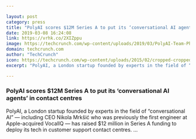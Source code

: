 ```yaml
---

layout: post
category: press
title: "PolyAI scores $12M Series A to put its ‘conversational AI agents’ in contact centres"
date: 2019-03-08 16:24:08
link: https://vrhk.co/2XIZppu
image: https://techcrunch.com/wp-content/uploads/2019/03/PolyAI-Team-Photo.jpeg?w=600
domain: techcrunch.com
author: "TechCrunch"
icon: https://techcrunch.com/wp-content/uploads/2015/02/cropped-cropped-favicon-gradient.png?w=180
excerpt: "PolyAI, a London startup founded by experts in the field of “conversational AI” — including CEO Nikola Mrkšić who was previously the first engineer at Apple-acquired VocalIQ — has raised $12 million in Series A funding to deploy its tech in customer support contact centres. …"

---
```


### PolyAI scores $12M Series A to put its ‘conversational AI agents’ in contact centres

PolyAI, a London startup founded by experts in the field of “conversational AI” — including CEO Nikola Mrkšić who was previously the first engineer at Apple-acquired VocalIQ — has raised $12 million in Series A funding to deploy its tech in customer support contact centres. …